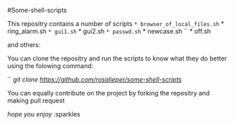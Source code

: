 #Some-shell-scripts

This repositry contains a number of scripts
`` * browser_of_local_files.sh
`` * ring_alarm.sh
`` * gui1.sh
`` * gui2.sh
`` * passwd.sh
`` * newcase.sh
`` * off.sh

and others:

You can clone the repositry and run the scripts to know what they do better using the folowing command:

`` *git clone https://github.com/rosalieper/some-shell-scripts*

You can equally contribute on the project by forking the repositry and making pull request

_hope you enjoy_ :sparkles
